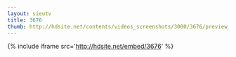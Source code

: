 ```yaml
---
layout: sieutv
title: 3676
thumb: http://hdsite.net/contents/videos_screenshots/3000/3676/preview_360p.mp4.jpg
---
```

{% include iframe src='http://hdsite.net/embed/3676' %}
 
